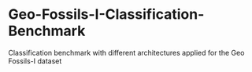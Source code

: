 # Geo-Fossils-I-Classification-Benchmark
Classification benchmark with different architectures applied for the Geo Fossils-I dataset
